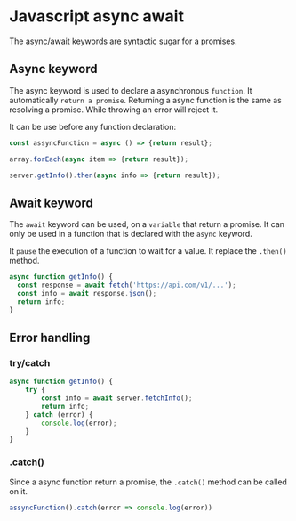 # Javascript async await

The async/await keywords are syntactic sugar for a promises.

## Async keyword

The async keyword is used to declare a asynchronous `function`.
It automatically `return a promise`.
Returning a async function is the same as resolving a promise.
While throwing an error will reject it.

It can be use before any function declaration:

```javascript
const assyncFunction = async () => {return result};

array.forEach(async item => {return result});

server.getInfo().then(async info => {return result});
```

## Await keyword

The `await` keyword can be used, on a `variable` that return a promise. 
It can only be used in a function that is declared with the `async` keyword.

It `pause` the execution of a function to wait for a value. It replace
the `.then()` method.

```javascript
async function getInfo() {
  const response = await fetch('https://api.com/v1/...');
  const info = await response.json();
  return info;
}
```

## Error handling

### try/catch

```javascript
async function getInfo() {
    try {
        const info = await server.fetchInfo();
        return info;
    } catch (error) {
        console.log(error);
    }
}
```

### .catch()

Since a async function return a promise, the `.catch()` method
can be called on it.

```javascript
assyncFunction().catch(error => console.log(error))
```
